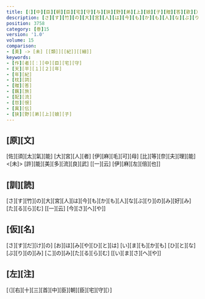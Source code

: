 ```yaml
---
title: [（][中][臣][朝][臣][宅][守][与][狭][野][弟][上][娘][子][贈][答][歌][）]
description: [さ][す][竹][の][大][宮][人][は][今][も][か][も][人][な][ぶ][り][の][み][好][み][た][る][ら][む] [[一][云] [今][さ][へ][や]]
position: 3758
category: [巻]15
version: '1.0'
volume: 15
comparison:
- [美] -> [未] [[類]][[紀]][[細]]
keywords:
- [作][者][：][中][臣][宅][守]
- [天][平][１][２][年]
- [年][紀]
- [枕][詞]
- [贈][答]
- [羈][旅]
- [配][流]
- [怨][恨]
- [異][伝]
- [狭][野][弟][上][娘][子]
---
```


## [原][文]

[佐][須][太][氣][能] [大][宮][人][者] [伊][麻][毛][可][母] [比][等][奈][夫][理][能]<[未]> [許][能][美][多][流][良][武] [[一][云] [伊][麻][左][倍][也]]

## [訓][読]

[さ][す][竹][の][大][宮][人][は][今][も][か][も][人][な][ぶ][り][の][み][好][み][た][る][ら][む] [[一][云] [今][さ][へ][や]]

## [仮][名]

[さ][す][だ][け][の] [お][ほ][み][や][ひ][と][は] [い][ま][も][か][も] [ひ][と][な][ぶ][り][の][み] [こ][の][み][た][る][ら][む] [[い][ま][さ][へ][や]]

## [左][注]

[（][右][十][三][首][中][臣][朝][臣][宅][守][）]
